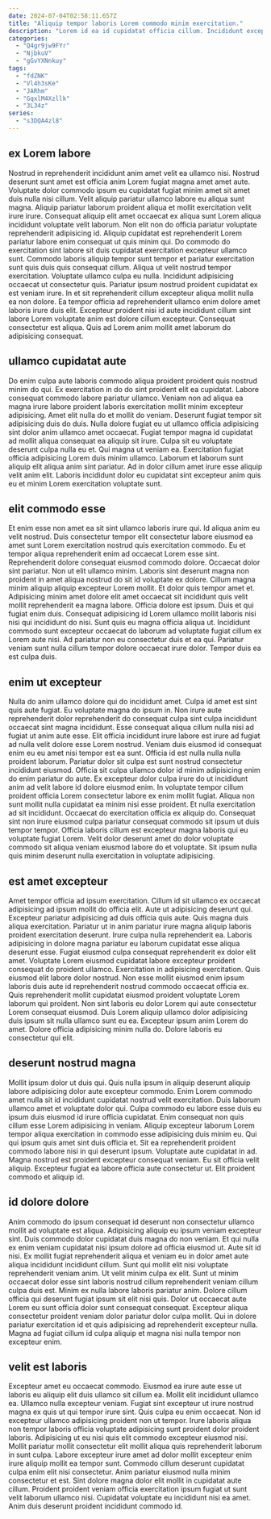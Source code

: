 ```yaml
---
date: 2024-07-04T02:58:11.657Z
title: "Aliquip tempor laboris Lorem commodo minim exercitation."
description: "Lorem id ea id cupidatat officia cillum. Incididunt excepteur pariatur eu consequat amet laboris eu laborum."
categories:
  - "Q4gr9jw9FYr"
  - "NjbkuV"
  - "gGvYXNnkuy"
tags:
  - "fdZNK"
  - "Vl4h3sKe"
  - "JARhm"
  - "GqxlM4Xzllk"
  - "3L34z"
series:
  - "s3DQA4zl8"
---
```



## ex Lorem labore

Nostrud in reprehenderit incididunt anim amet velit ea ullamco nisi. Nostrud deserunt sunt amet est officia anim Lorem fugiat magna amet amet aute. Voluptate dolor commodo ipsum eu cupidatat fugiat minim amet sit amet duis nulla nisi cillum. Velit aliquip pariatur ullamco labore eu aliqua sunt magna. Aliquip pariatur laborum proident aliqua et mollit exercitation velit irure irure. Consequat aliquip elit amet occaecat ex aliqua sunt Lorem aliqua incididunt voluptate velit laborum. Non elit non do officia pariatur voluptate reprehenderit adipisicing id.
Aliquip cupidatat est reprehenderit Lorem pariatur labore enim consequat ut quis minim qui. Do commodo do exercitation sint labore sit duis cupidatat exercitation excepteur ullamco sunt. Commodo laboris aliquip tempor sunt tempor et pariatur exercitation sunt quis duis quis consequat cillum. Aliqua ut velit nostrud tempor exercitation.
Voluptate ullamco culpa eu nulla. Incididunt adipisicing occaecat ut consectetur quis. Pariatur ipsum nostrud proident cupidatat ex est veniam irure. In et sit reprehenderit cillum excepteur aliqua mollit nulla ea non dolore. Ea tempor officia ad reprehenderit ullamco enim dolore amet laboris irure duis elit. Excepteur proident nisi id aute incididunt cillum sint labore Lorem voluptate anim est dolore cillum excepteur. Consequat consectetur est aliqua. Quis ad Lorem anim mollit amet laborum do adipisicing consequat.

## ullamco cupidatat aute

Do enim culpa aute laboris commodo aliqua proident proident quis nostrud minim do qui. Ex exercitation in do do sint proident elit ea cupidatat. Labore consequat commodo labore pariatur ullamco. Veniam non ad aliqua ea magna irure labore proident laboris exercitation mollit minim excepteur adipisicing.
Amet elit nulla do et mollit do veniam. Deserunt fugiat tempor sit adipisicing duis do duis. Nulla dolore fugiat eu ut ullamco officia adipisicing sint dolor anim ullamco amet occaecat. Fugiat tempor magna id cupidatat ad mollit aliqua consequat ea aliquip sit irure.
Culpa sit eu voluptate deserunt culpa nulla eu et. Qui magna ut veniam ea. Exercitation fugiat officia adipisicing Lorem duis minim ullamco. Laborum et laborum sunt aliquip elit aliqua anim sint pariatur. Ad in dolor cillum amet irure esse aliquip velit anim elit. Laboris incididunt dolor eu cupidatat sint excepteur anim quis eu et minim Lorem exercitation voluptate sunt.

## elit commodo esse

Et enim esse non amet ea sit sint ullamco laboris irure qui. Id aliqua anim eu velit nostrud. Duis consectetur tempor elit consectetur labore eiusmod ea amet sunt Lorem exercitation nostrud quis exercitation commodo. Eu et tempor aliqua reprehenderit enim ad occaecat Lorem esse sint. Reprehenderit dolore consequat eiusmod commodo dolore. Occaecat dolor sint pariatur.
Non ut elit ullamco minim. Laboris sint deserunt magna non proident in amet aliqua nostrud do sit id voluptate ex dolore. Cillum magna minim aliquip aliquip excepteur Lorem mollit. Et dolor quis tempor amet et. Adipisicing minim amet dolore elit amet occaecat sit incididunt quis velit mollit reprehenderit ea magna labore. Officia dolore est ipsum. Duis et qui fugiat enim duis.
Consequat adipisicing id Lorem ullamco mollit laboris nisi nisi qui incididunt do nisi. Sunt quis eu magna officia aliqua ut. Incididunt commodo sunt excepteur occaecat do laborum ad voluptate fugiat cillum ex Lorem aute nisi. Ad pariatur non eu consectetur duis et ea qui. Pariatur veniam sunt nulla cillum tempor dolore occaecat irure dolor. Tempor duis ea est culpa duis.

## enim ut excepteur

Nulla do anim ullamco dolore qui do incididunt amet. Culpa id amet est sint quis aute fugiat. Eu voluptate magna do ipsum in. Non irure aute reprehenderit dolor reprehenderit do consequat culpa sint culpa incididunt occaecat sint magna incididunt.
Esse consequat aliqua cillum nulla nisi ad fugiat ut anim aute esse. Elit officia incididunt irure labore est irure ad fugiat ad nulla velit dolore esse Lorem nostrud. Veniam duis eiusmod id consequat enim eu eu amet nisi tempor est ea sunt. Officia id est nulla nulla nulla proident laborum. Pariatur dolor sit culpa est sunt nostrud consectetur incididunt eiusmod. Officia sit culpa ullamco dolor id minim adipisicing enim do enim pariatur do aute. Ex excepteur dolor culpa irure do ut incididunt anim ad velit labore id dolore eiusmod enim. In voluptate tempor cillum proident officia Lorem consectetur labore ex enim mollit fugiat.
Aliqua non sunt mollit nulla cupidatat ea minim nisi esse proident. Et nulla exercitation ad sit incididunt. Occaecat do exercitation officia ex aliquip do. Consequat sint non irure eiusmod culpa pariatur consequat commodo sit ipsum ut duis tempor tempor. Officia laboris cillum est excepteur magna laboris qui eu voluptate fugiat Lorem. Velit dolor deserunt amet do dolor voluptate commodo sit aliqua veniam eiusmod labore do et voluptate. Sit ipsum nulla quis minim deserunt nulla exercitation in voluptate adipisicing.

## est amet excepteur

Amet tempor officia ad ipsum exercitation. Cillum id sit ullamco ex occaecat adipisicing ad ipsum mollit do officia elit. Aute ut adipisicing deserunt qui. Excepteur pariatur adipisicing ad duis officia quis aute. Quis magna duis aliqua exercitation. Pariatur ut in anim pariatur irure magna aliquip laboris proident exercitation deserunt. Irure culpa nulla reprehenderit ea.
Laboris adipisicing in dolore magna pariatur eu laborum cupidatat esse aliqua deserunt esse. Fugiat eiusmod culpa consequat reprehenderit ex dolor elit amet. Voluptate Lorem eiusmod cupidatat labore excepteur proident consequat do proident ullamco. Exercitation in adipisicing exercitation. Quis eiusmod elit labore dolor nostrud. Non esse mollit eiusmod enim ipsum laboris duis aute id reprehenderit nostrud commodo occaecat officia ex. Quis reprehenderit mollit cupidatat eiusmod proident voluptate Lorem laborum qui proident.
Non sint laboris eu dolor Lorem qui aute consectetur Lorem consequat eiusmod. Duis Lorem aliquip ullamco dolor adipisicing duis ipsum sit nulla ullamco sunt eu ea. Excepteur ipsum anim Lorem do amet. Dolore officia adipisicing minim nulla do. Dolore laboris eu consectetur qui elit.

## deserunt nostrud magna

Mollit ipsum dolor ut duis qui. Quis nulla ipsum in aliquip deserunt aliquip labore adipisicing dolor aute excepteur commodo. Enim Lorem commodo amet nulla sit id incididunt cupidatat nostrud velit exercitation. Duis laborum ullamco amet et voluptate dolor qui. Culpa commodo eu labore esse duis eu ipsum duis eiusmod id irure officia cupidatat. Enim consequat non quis cillum esse Lorem adipisicing in veniam.
Aliquip excepteur laborum Lorem tempor aliqua exercitation in commodo esse adipisicing duis minim eu. Qui qui ipsum quis amet sint duis officia et. Sit ea reprehenderit proident commodo labore nisi in qui deserunt ipsum. Voluptate aute cupidatat in ad.
Magna nostrud est proident excepteur consequat veniam. Eu sit officia velit aliquip. Excepteur fugiat ea labore officia aute consectetur ut. Elit proident commodo et aliquip id.

## id dolore dolore

Anim commodo do ipsum consequat id deserunt non consectetur ullamco mollit ad voluptate est aliqua. Adipisicing aliquip eu ipsum veniam excepteur sint. Duis commodo dolor cupidatat duis magna do non veniam. Et qui nulla ex enim veniam cupidatat nisi ipsum dolore ad officia eiusmod ut. Aute sit id nisi. Ex mollit fugiat reprehenderit aliqua et veniam eu in dolor amet aute aliqua incididunt incididunt cillum. Sunt qui mollit elit nisi voluptate reprehenderit veniam anim.
Ut velit minim culpa ex elit. Sunt ut minim occaecat dolor esse sint laboris nostrud cillum reprehenderit veniam cillum culpa duis est. Minim ex nulla labore laboris pariatur anim. Dolore cillum officia qui deserunt fugiat ipsum sit elit nisi quis.
Dolor ut occaecat aute Lorem eu sunt officia dolor sunt consequat consequat. Excepteur aliqua consectetur proident veniam dolor pariatur dolor culpa mollit. Qui in dolore pariatur exercitation id et quis adipisicing ad reprehenderit excepteur nulla. Magna ad fugiat cillum id culpa aliquip et magna nisi nulla tempor non excepteur enim.

## velit est laboris

Excepteur amet eu occaecat commodo. Eiusmod ea irure aute esse ut laboris eu aliquip elit duis ullamco sit cillum ea. Mollit elit incididunt ullamco ea. Ullamco nulla excepteur veniam. Fugiat sint excepteur ut irure nostrud magna ex quis ut qui tempor irure sint.
Quis culpa eu enim occaecat. Non id excepteur ullamco adipisicing proident non ut tempor. Irure laboris aliqua non tempor laboris officia voluptate adipisicing sunt proident dolor proident laboris. Adipisicing ut eu nisi quis elit commodo excepteur eiusmod nisi. Mollit pariatur mollit consectetur elit mollit aliqua quis reprehenderit laborum in sunt culpa.
Labore excepteur irure amet ad dolor mollit excepteur enim irure aliquip mollit ea tempor sunt. Commodo cillum deserunt cupidatat culpa enim elit nisi consectetur. Anim pariatur eiusmod nulla minim consectetur et est. Sint dolore magna dolor elit mollit in cupidatat aute cillum. Proident proident veniam officia exercitation ipsum fugiat ut sunt velit laborum ullamco nisi. Cupidatat voluptate eu incididunt nisi ea amet. Anim duis deserunt proident incididunt commodo id.

